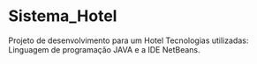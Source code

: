 # Sistema_Hotel
Projeto de desenvolvimento para um Hotel
Tecnologias utilizadas: Linguagem de programação JAVA e a IDE NetBeans.


